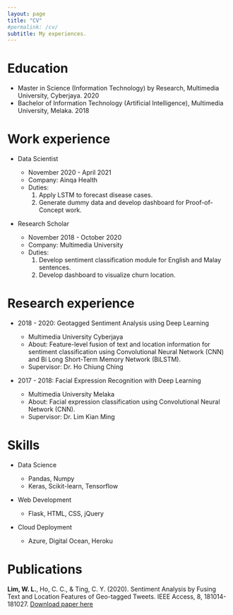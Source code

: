 ```yaml
---
layout: page
title: "CV"
#permalink: /cv/
subtitle: My experiences.
---
```


# Education

* Master in Science (Information Technology) by Research, Multimedia University, Cyberjaya. 2020
* Bachelor of Information Technology (Artificial Intelligence), Multimedia University, Melaka. 2018

Work experience
======
* Data Scientist
  * November 2020 - April 2021
  * Company: Ainqa Health
  * Duties:
     1. Apply LSTM to forecast disease cases.
     2. Generate dummy data and develop dashboard for Proof-of-Concept work. 

* Research Scholar
  * November 2018 - October 2020
  * Company: Multimedia University
  * Duties: 
     1. Develop sentiment classification module for English and Malay sentences. 
     2. Develop dashboard to visualize churn location.

Research experience
======
* 2018 - 2020: Geotagged Sentiment Analysis using Deep Learning 
  * Multimedia University Cyberjaya
  * About: Feature-level fusion of text and location information for sentiment classification using Convolutional Neural Network (CNN) and Bi Long Short-Term Memory Network (BiLSTM).
  * Supervisor: Dr. Ho Chiung Ching

* 2017 - 2018: Facial Expression Recognition with Deep Learning
  * Multimedia University Melaka
  * About: Facial expression classification using Convolutional Neural Network (CNN). 
  * Supervisor: Dr. Lim Kian Ming
  
Skills
======
* Data Science 
  * Pandas, Numpy
  * Keras, Scikit-learn, Tensorflow
  
* Web Development
  * Flask, HTML, CSS, jQuery
  
* Cloud Deployment
  * Azure, Digital Ocean, Heroku

Publications
======
**Lim, W. L.**, Ho, C. C., & Ting, C. Y. (2020). Sentiment Analysis by Fusing Text and Location Features of Geo-tagged Tweets. IEEE Access, 8, 181014-181027.
[Download paper here](https://app.box.com/s/uqy7pdot4v8bz30dbavxb3jvl59nissx)
